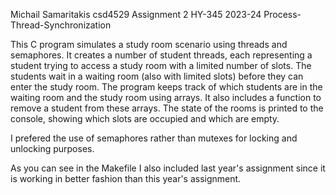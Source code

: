 
Michail Samaritakis csd4529
Assignment 2 HY-345 2023-24
Process-Thread-Synchronization

This C program simulates a study room scenario using threads and semaphores. It creates a number of student threads, each representing a student trying to access a study room with a limited number of slots. The students wait in a waiting room (also with limited slots) before they can enter the study room. The program keeps track of which students are in the waiting room and the study room using arrays. It also includes a function to remove a student from these arrays. The state of the rooms is printed to the console, showing which slots are occupied and which are empty.

I prefered the use of semaphores rather than mutexes for locking and unlocking purposes.

As you can see in the Makefile I also included last year's assignment since it is working in better fashion than this year's assignment.